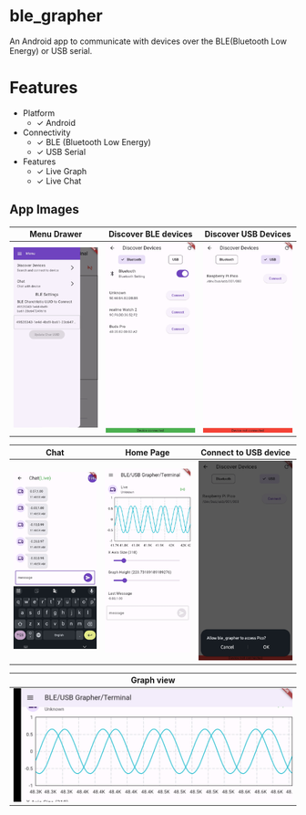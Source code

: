 # ble_grapher

An Android app to communicate with devices over the BLE(Bluetooth Low Energy) or USB serial.

# Features

- Platform
  - &check; Android
- Connectivity
  - &check; BLE (Bluetooth Low Energy)
  - &check; USB Serial
- Features
  - &check; Live Graph
  - &check; Live Chat

## App Images

| Menu Drawer                              | Discover BLE devices                                            | Discover USB Devices                                     |
| ---------------------------------------- | --------------------------------------------------------------- | -------------------------------------------------------- |
| ![Drawerr Menu](/Images/menu_drawer.jpg) | ![Discover BLE Devices](/Images/discover_bluetooth_devices.jpg) | ![Discover USB Devics](/Images/discover_usb_devices.jpg) |

| Chat                                   | Home Page                       | Connect to USB device                                 |
| -------------------------------------- | ------------------------------- | ----------------------------------------------------- |
| ![Chat Feature](/Images/chat_live.jpg) | ![Home](/Images/live_graph.jpg) | ![Connect USB Devics](/Images/connect_usb_device.jpg) |

| Graph view                                        |
| ------------------------------------------------- |
| ![Horizonatl Graph](/Images/horizontal_graph.jpg) |
